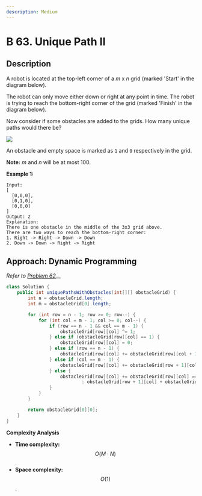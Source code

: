 ```yaml
---
description: Medium
---
```


# B 63. Unique Path II

## Description

A robot is located at the top-left corner of a _m_ x _n_ grid \(marked 'Start' in the diagram below\).

The robot can only move either down or right at any point in time. The robot is trying to reach the bottom-right corner of the grid \(marked 'Finish' in the diagram below\).

Now consider if some obstacles are added to the grids. How many unique paths would there be?

![](https://assets.leetcode.com/uploads/2018/10/22/robot_maze.png)

An obstacle and empty space is marked as `1` and `0` respectively in the grid.

**Note:** _m_ and _n_ will be at most 100.

**Example 1:**

```text
Input:
[
  [0,0,0],
  [0,1,0],
  [0,0,0]
]
Output: 2
Explanation:
There is one obstacle in the middle of the 3x3 grid above.
There are two ways to reach the bottom-right corner:
1. Right -> Right -> Down -> Down
2. Down -> Down -> Right -> Right
```

## Approach: Dynamic Programming

_Refer to_ [_Problem 62_](b-62.-unique-paths.md#approach-2-dynamic-programming)\_\_

```java
class Solution {
    public int uniquePathsWithObstacles(int[][] obstacleGrid) {
        int n = obstacleGrid.length;
        int m = obstacleGrid[0].length;

        for (int row = n - 1; row >= 0; row--) {
            for (int col = m - 1; col >= 0; col--) {
                if (row == n - 1 && col == m - 1) {
                    obstacleGrid[row][col] ^= 1;
                } else if (obstacleGrid[row][col] == 1) {
                    obstacleGrid[row][col] = 0;
                } else if (row == n - 1) {
                    obstacleGrid[row][col] += obstacleGrid[row][col + 1];
                } else if (col == m - 1) {
                    obstacleGrid[row][col] += obstacleGrid[row + 1][col];
                } else {
                    obstacleGrid[row][col] += obstacleGrid[row][col] == 1 ? 0
                            : obstacleGrid[row + 1][col] + obstacleGrid[row][col + 1];
                }
            }
        }

        return obstacleGrid[0][0];
    }
}
```

**Complexity Analysis**

* **Time complexity:** $$O(M\cdot N)$$.
* **Space complexity:** $$O(1)$$.

